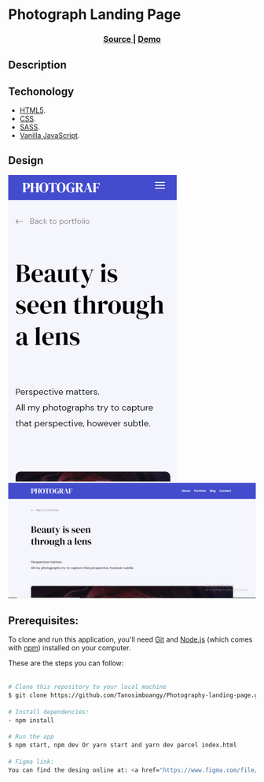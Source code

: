 # Photograph Landing Page


<div align="center">
  <h3>
    <a href="https://github.com/Tanosimboangy/front-end-finals" target="_blank">
      Source
    </a>
    <span> | </span>
    <a href="https://jacquit-photograph.netlify.app/" target="_blank">
      Demo
    </a>
  </h3>
</div>

## Description


## Techonology
- <span><a href="https://developer.mozilla.org/en-US/docs/Glossary/HTML5" target="_blank">HTML5</a></span>.
- <span><a href="https://developer.mozilla.org/en-US/docs/Glossary/Css" target="_blank">CSS</a></span>.
- <span><a href="https://sass-lang.com/" target="_blank">SASS</a></span>.
- <span><a href="https://developer.mozilla.org/en-US/docs/Glossary/Javascript" target="_blank">Vanilla JavaScript</a></span>.

## Design
![image](./webroot/images/small_screen.png)
![image](./webroot/images/big_screen.png)

## Prerequisites:

To clone and run this application, you'll need <a href="https://git-scm.com/" target="_blank">Git</a> and <a href="https://nodejs.org/en/download/" target="_blank">Node.js</a> (which comes with <a href="https://www.npmjs.com/" target="_blank">npm</a>) installed on your computer.

These are the steps you can follow:

```bash

# Clone this repository to your local machine
$ git clone https://github.com/Tanosimboangy/Photography-landing-page.git.

# Install dependencies:
- npm install

# Run the app
$ npm start, npm dev Or yarn start and yarn dev parcel index.html

# Figma link:
You can find the desing online at: <a href="https://www.figma.com/file/VgF87mULloYb7HZ1EMCRzU/Laaqiq-1---Portfolio-detail-(Responsive)?node-id=7%3A16" target="_blank">Figma link</a>


```
